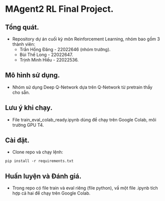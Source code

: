 # MAgent2 RL Final Project.
## Tổng quát.
- Repository dự án cuối kỳ môn Reinforcement Learning, nhóm bao gồm 3 thành viên:
  + Trần Hồng Đăng - 22022646 (nhóm trưởng).
  + Bùi Thế Long - 22022647.
  + Trịnh Minh Hiếu - 22022536.

## Mô hình sử dụng.
- Nhóm sử dụng Deep Q-Network dựa trên Q-Network từ pretrain thầy cho sẵn.

## Lưu ý khi chạy.
- File train_eval_colab_ready.ipynb dùng để chạy trên Google Colab, môi trường GPU T4.

## Cài đặt.
- Clone repo và chạy lệnh:
```
pip install -r requirements.txt
```

## Huấn luyện và Đánh giá.
- Trong repo có file train và eval riêng (file python), vầ một file .ipynb tích hợp cả hai để chạy trên Google Colab.


